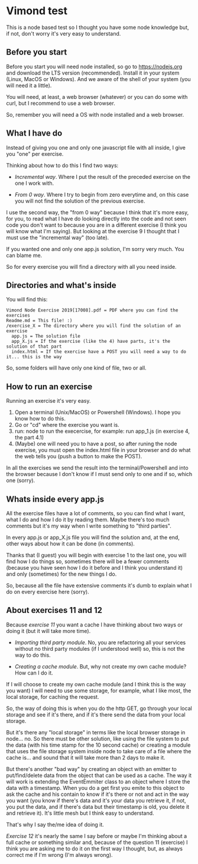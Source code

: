 # Vimond test

This is a node based test so I thought you have some node knowledge but, if not, don't worry it's very easy to understand.

## Before you start

Before you start you will need node installed, so go to https://nodejs.org and download the LTS version (recommended). Install it in your system (Linux, MacOS or Windows). And we aware of the shell of your system (you will need it a little).

You will need, at least, a web browser (whatever) or you can do some with curl, but I recommend to use a web browser.

So, remember you will need a OS with node installed and a web browser.

## What I have do

Instead of giving you one and only one javascript file with all inside, I give you "one" per exercise.

Thinking about how to do this I find two ways:

- _Incremental way_. Where I put the result of the preceded exercise on the one I work with.

- _From 0 way_. Where I try to begin from zero everytime and, on this case you will not find the solution of the previous exercise.

I use the second way, the "from 0 way" because I think that it's more easy, for you, to read what I have do looking directly into the code and not seen code you don't want to because you are in a different exercise (I think you will know what I'm saying). But looking at the exercise 9 I thought that I must use the "incremental way" (too late).

If you wanted one and only one app.js solution, I'm sorry very much. You can blame me.

So for every exercise you will find a directory with all you need inside.

## Directories and what's inside

You will find this:

```
Vimond Node Exercise 2019[17008].pdf = PDF where you can find the exercises
Readme.md = This file! :)
/exercise_X = The directory where you will find the solution of an exercise
  app.js = The solution file
  app_X.js = If the exercise (like the 4) have parts, it's the solution of that part
  index.html = If the exercise have a POST you will need a way to do it... this is the way
```

So, some folders will have only one kind of file, two or all.

## How to run an exercise

Running an exercise it's very easy.

1. Open a terminal (Unix/MacOS) or Powershell (Windows). I hope you know how to do this.
2. Go or "cd" where the exercise you want is.
3. run: node <filename> to run the execercise, for example: run app_1.js (in exercise 4, the part 4.1)
4. (Maybe) one will need you to have a post, so after runing the node exercise, you must open the index.html file in your browser and do what the web tells you (push a button to make the POST).

In all the exercises we send the result into the terminal/Powershell and into the browser because I don't know if I must send only to one and if so, which one (sorry).

## Whats inside every app.js

All the exercise files have a lot of comments, so you can find what I want, what I do and how I do it by reading them. Maybe there's too much comments but it's my way when I write something to "third parties".

In every app.js or app_X.js file you will find the solution and, at the end, other ways about how it can be done (in comments).

Thanks that (I guest) you will begin with exercise 1 to the last one, you will find how I do things so, sometimes there will be a fewer comments (because you have seen how I do it before and I think you understand it) and only (sometimes) for the new things I do.

So, because all the file have extensive comments it's dumb to explain what I do on every exercise here (sorry).

## About exercises 11 and 12

Because _exercise 11_ you want a cache I have thinking about two ways or doing it (but it will take more time).

- _Importing third party module_. No, you are refactoring all your services without no third party modules (if I understood well) so, this is not the way to do this.

- _Creating a cache module_. But, why not create my own cache module? How can I do it.

If I will choose to create my own cache module (and I think this is the way you want) I will need to use some storage, for example, what I like most, the local storage, for caching the request.

So, the way of doing this is when you do the http GET, go through your local storage and see if it's there, and if it's there send the data from your local storage.

But it's there any "local storage" in terms like the local browser storage in node... no. So there must be other solution, like using the file system to put the data (with his time stamp for the 10 second cache) or creating a module that uses the file storage system inside node to take care of a file where the cache is... and sound that it will take more than 2 days to make it.

But there's another "bad way" by creating an object with an emitter to put/find/delete data from the object that can be used as a cache. The way it will work is extending the EventEmmiter class to an object where I store the data with a timestamp. When you do a get first you emite to this object to ask the cache and his contain to know if it's there or not and act in the way you want (you know if there's data and it's your data you retrieve it, if not, you put the data, and if there's data but their timestamp is old, you delete it and retrieve it). It's little mesh but I think easy to understand.

That's why I say the/me idea of doing it.

_Exercise 12_ it's nearly the same I say before or maybe I'm thinking about a full cache or something similar and, because of the question 11 (exercise) I think you are asking me to do it on the first way I thought, but, as always correct me if I'm wrong (I'm always wrong).
